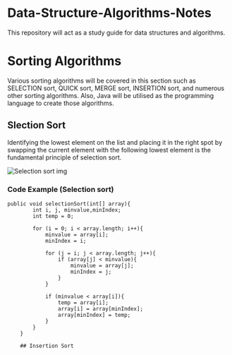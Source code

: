 # Data-Structure-Algorithms-Notes
This repository will act as a study guide for data structures and algorithms.

# Sorting Algorithms
Various sorting algorithms will be covered in this section such as SELECTION sort, QUICK sort, MERGE sort, INSERTION sort, and numerous other sorting algorithms. Also, Java will be utilised as the programming language to create those algorithms.

## Slection Sort
Identifying the lowest element on the list and placing it in the right spot by swapping the current element with the following lowest element is the fundamental principle of selection sort.

![Selection sort img](https://user-images.githubusercontent.com/99833243/178199013-8704fa67-9ddf-4353-9371-bb0e53e382ca.png)

### Code Example (Selection sort)
```
public void selectionSort(int[] array){
        int i, j, minvalue,minIndex;
        int temp = 0;

        for (i = 0; i < array.length; i++){
            minvalue = array[i];
            minIndex = i;

            for (j = i; j < array.length; j++){
                if (array[j] < minvalue){
                    minvalue = array[j];
                    minIndex = j;
                }
            }

            if (minvalue < array[i]){
                temp = array[i];
                array[i] = array[minIndex];
                array[minIndex] = temp;
            }
        }
    }
    
    ## Insertion Sort
    
